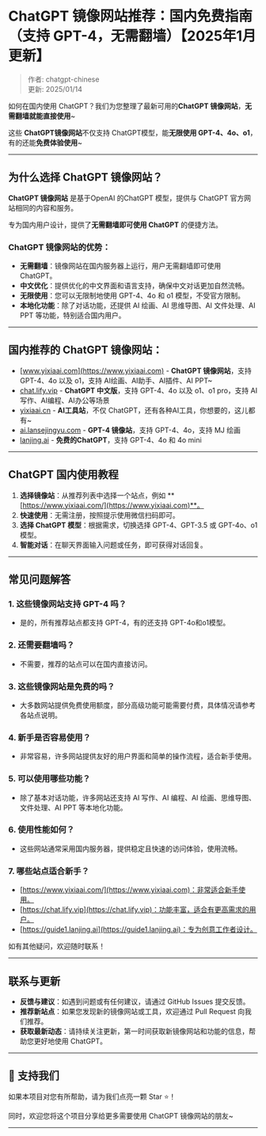 # ChatGPT 镜像网站推荐：国内免费指南（支持 GPT-4，无需翻墙）【2025年1月更新】

>作者: chatgpt-chinese <br/>
>更新: 2025/01/14

如何在国内使用 ChatGPT？我们为您整理了最新可用的**ChatGPT 镜像网站**，**无需翻墙就能直接使用**~

这些 **ChatGPT镜像网站**不仅支持 ChatGPT模型，能**无限使用 GPT-4、4o、o1**，有的还能**免费体验使用**~

---

## 为什么选择 ChatGPT 镜像网站？

**ChatGPT 镜像网站** 是基于OpenAI 的ChatGPT 模型，提供与 ChatGPT 官方网站相同的内容和服务。

专为国内用户设计，提供了**无需翻墙即可使用 ChatGPT** 的便捷方法。

### ChatGPT 镜像网站的优势：

- **无需翻墙**：镜像网站在国内服务器上运行，用户无需翻墙即可使用 ChatGPT。
- **中文优化**：提供优化的中文界面和语言支持，确保中文对话更加自然流畅。
- **无限使用**：您可以无限制地使用 GPT-4、4o 和 o1 模型，不受官方限制。
- **本地化功能**：除了对话功能，还提供 AI 绘画、AI 思维导图、AI 文件处理、AI PPT 等功能，特别适合国内用户。

---

## 国内推荐的 ChatGPT 镜像网站：

- [www.yixiaai.com](https://www.yixiaai.com) - **ChatGPT 镜像网站**，支持 GPT-4、4o 以及 o1，支持 AI绘画、AI助手、AI插件、AI PPT~
- [chat.lify.vip](https://chat.lify.vip) - **ChatGPT 中文版**，支持 GPT-4、4o 以及 o1、o1 pro，支持 AI写作、AI编程、AI办公等场景
- [yixiaai.cn](https://yixiaai.cn) - **AI工具站**，不仅 ChatGPT，还有各种AI工具，你想要的，这儿都有~
- [ai.lansejingyu.com](https://ai.lansejingyu.com) - **GPT-4 镜像站**，支持 GPT-4、4o，支持 MJ 绘画
- [lanjing.ai](https://lanjing.ai) - **免费的ChatGPT**，支持 GPT-4、4o 和 4o mini

---

## ChatGPT 国内使用教程

1. **选择镜像站**：从推荐列表中选择一个站点，例如 **[https://www.yixiaai.com/](https://www.yixiaai.com)**。
2. **快速使用**：无需注册，按照提示使用微信扫码即可。
3. **选择 ChatGPT 模型**：根据需求，切换选择 GPT-4、GPT-3.5 或 GPT-4o、o1 模型。
4. **智能对话**：在聊天界面输入问题或任务，即可获得对话回复。

---

## 常见问题解答

### 1. 这些镜像网站支持 GPT-4 吗？
- 是的，所有推荐站点都支持 GPT-4，有的还支持 GPT-4o和o1模型。

### 2. 还需要翻墙吗？
- 不需要，推荐的站点可以在国内直接访问。

### 3. 这些镜像网站是免费的吗？
- 大多数网站提供免费使用额度，部分高级功能可能需要付费，具体情况请参考各站点说明。

### 4. 新手是否容易使用？
- 非常容易，许多网站提供友好的用户界面和简单的操作流程，适合新手使用。

### 5. 可以使用哪些功能？
- 除了基本对话功能，许多网站还支持 AI 写作、AI 编程、AI 绘画、思维导图、文件处理、AI PPT 等本地化功能。

### 6. 使用性能如何？
- 这些网站通常采用国内服务器，提供稳定且快速的访问体验，使用流畅。

### 7. 哪些站点适合新手？
- [https://www.yixiaai.com/](https://www.yixiaai.com)：非常适合新手使用。
- [https://chat.lify.vip](https://chat.lify.vip)：功能丰富，适合有更高需求的用户。
- [https://guide1.lanjing.ai](https://guide1.lanjing.ai)：专为创意工作者设计。

如有其他疑问，欢迎随时联系！

---

## 联系与更新

- **反馈与建议**：如遇到问题或有任何建议，请通过 GitHub Issues 提交反馈。
- **推荐新站点**：如果您发现新的镜像网站或工具，欢迎通过 Pull Request 向我们推荐。
- **获取最新动态**：请持续关注更新，第一时间获取新镜像网站和功能的信息，帮助您更好地使用 ChatGPT。

---

## 🌟 支持我们

如果本项目对您有所帮助，请为我们点亮一颗 Star ⭐！

同时，欢迎您将这个项目分享给更多需要使用 ChatGPT 镜像网站的朋友~

---
